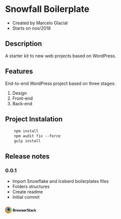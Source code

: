 # Snowfall Boilerplate

* Created by Marcelo Glacial
* Starts on nov/2018

## Description

A starter kit to new web projects based on WordPress.


## Features
End-to-end WordPress project based on three stages:

1. Design
2. Front-end
3. Back-end

## Project Instalation

```terminal
    npm install 
    npm audit fix --force
    gulp install
```

## Release notes

### 0.0.1

- Import Snowflake and Iceberd boilerplates files
- Folders structures
- Create readme
- Initial commit

###

<a href="https://www.browserstack.com/"><img src="misc/Browserstack-logo@2x.png" width="100" alt="Browserstack Logo"></a>
